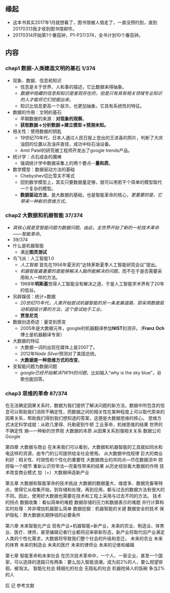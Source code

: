 ##  缘起
+ 这本书其实2017年1月就想看了，图书馆被人借走了，一直没预约到，直到20170313我才收到图书馆邮件。
+ 20170314开始第1个番茄钟，P1-P37/374，全书计划10个番茄钟。

##  内容
###  chap1 数据-人类建造文明的基石 1/374
+ 现象、数据、信息和知识
	+ 信息是关于世界、人和事的描述，它比数据来得抽象。
	+ *数据中隐藏的信息和知识是客观存在的，但是只有具有相关领域专业知识的人才能将它们挖掘出来。*
	+ 知识比信息更高一个层次，也更加抽象，它具有系统性的特征。
+ 数据的作用：文明的基石
	+ 早期数据的来源：**对现象的观察**。
	+ **获取数据->分析数据->建立模型->预测未知。**
+ 相关性：使用数据的钥匙
	+ 19世纪70年代，日本人通过人民日报上登出的王进喜的照片，判断了大庆油田的位置以及油井直径，成功中标石油设备。
	+ Amit Patel的研究被工程师开发出了google trends产品。
+ 统计学：点石成金的魔棒
	+ 强调统计学中数据采集上的两个要点--**量和质**。
+ 数学模型：数据驱动方法的基础
	+ Chebyshev切比雪夫不等式
	+ 回到数学模型上，其实只要数据量足够，就可以用若干个简单的模型取代一个复杂的模型。
	+ **数据驱动方法**，是大数据的基础，也是智能革命的核心，*更重要的是，它带来一种新的思维方式*。

###  chap2 大数据和机器智能 37/374
+ *其核心就是变智能问题为数据问题。由此，全世界开始了新的一轮技术革命——智能革命*。  
+ 39/374
+ 什么是机器智能
	+ 满足**图灵测试**
+ 鸟飞派：人工智能1.0
	+ *人工智能*	首先在1956年夏天的“达特茅斯夏季人工智能研究会议”提出。
	+ *机器智能最重要的是能够解决人脑所能解决的问题*，而不在于是否需要采用和人一样的方法。
	+ 1968年**明斯基**觉得人工智能没有解决之道，于是人工智能学术界有了20年的低谷。
+ 另辟蹊径：统计+数据
	+ *20世纪70年代，人类开始尝试机器智能的另一条发展道路，即采用数据驱动和超级计算的方法，这个尝试始于工业。*
	+ **贾里尼克**
+ 数据创造奇迹：量变到质变
	+ 2005年是大数据元年，google的机器翻译参加**NIST**的测评。（**Franz Och**博士是机器翻译专家）
+ 大数据的特征
	+ 大数据一词的出现在媒体上是2007了。
	+ 2012年*Nade Silver*预测对了美国总统。
	+ **大数据是一种思维方式的改变**。
+ 变智能问题为数据问题
	+ *google已经开始解决7W1H的问题*，比如输入“why is the sky blue”，谷歌也能回答。

###  chap3 思维的革命  87/374
在无法确定因果关系时，数据为我们提供了解决问题的新方法，数据中所包含的信息可以帮助我们消除不确定性，而数据之间的相关性在某种程度上可以取代原来的因果关系，帮助我们得到我们想知道的答案，这便是大数据思维的核心。
思维方式决定科学成就：从欧几里得、托勒密到牛顿
工业革命，机械思维的结果
世界的不确定性
熵—一种新的世界观
大数据的本质
从因果关系到强相关关系
数据公司Google

第四章 大数据与商业
在未来我们可以看到，大数据和机器智能的工具就如同水和电这样的资源，由专门的公司提供给全社会使用。
从大数据中找规律
巨大的商业利好：相关性、时效性和个性化的重要性
大数据商业的共同点—尽在数据流中
把控每一个细节
重新认识穷举法—完备性带来的结果
从历史经验看大数据的作用
技术改变商业模式
加（+）大数据缔造新产业

第五章 大数据和智能革命的技术挑战
大数据的数据量大、维度多、数据完备等特点，使得它从收集开始，到存储和处理，再到应用，都与过去的数据方法有很大的不同。因此，使用好大数据也需要在技术和工程上采用与过去不同的方法。
技术的拐点
数据收集：看似简单的难题
数据存储的压力和数据表示的难题
并行计算和实时处理：并非增加机器那么简单
数据挖掘：机器智能的关键
数据安全的技术
保护隐私：靠大数据长期挣钱的必要条件

第六章 未来智能化产业
现有产业+机器智能=新产业，未来的农业、制造业、体育业、医疗、律师，甚至编辑记者行业都将迎来崭新形态，新产业将取代旧产业满足人类的个性化需求，大数据将导致我们整个社会的升级和变迁。
未来的农业
未来的体育
未来的制造业
未来的医疗
未来的律师业
未来的记者和编辑

第七章 智能革命和未来社会
在历次技术革命中，一个人、一家企业，甚至一个国家，可以选择的道路只有两条：要么加入智能浪潮，成为前2%的人，要么观望徘徊，被淘汰。
智能化社会
精细化的社会
无隐私的社会
机器抢掉人的饭碗
争当2%的人

后 记
参考文献
